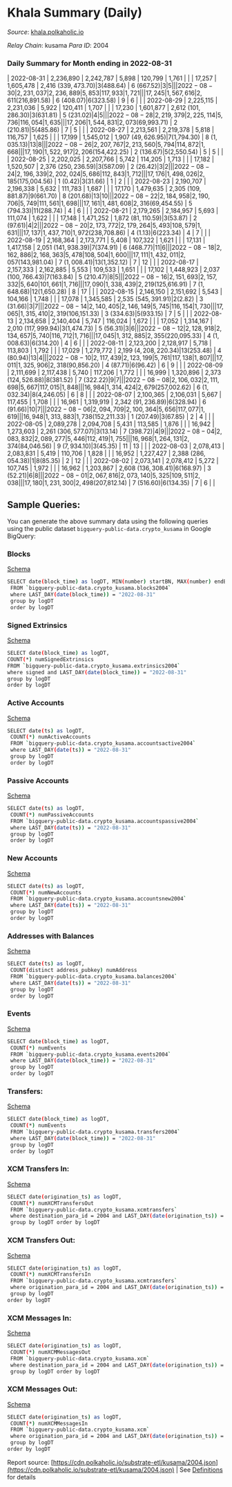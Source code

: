 # Khala Summary (Daily)

_Source_: [khala.polkaholic.io](https://khala.polkaholic.io)

*Relay Chain*: kusama
*Para ID*: 2004



### Daily Summary for Month ending in 2022-08-31


| 2022-08-31 | 2,236,890 | 2,242,787 | 5,898 | 120,799 | 1,761 |  |  | 17,257 | 1,605,478 | 2,416 ($339,473.70) | 3 ($488.64) | 6 ($667.52) | 3 | 5 |  |
| 2022-08-30 | 2,231,037 | 2,236,889 | 5,853 | 117,933 | 1,721 |  |  | 17,245 | 1,567,616 | 2,611 ($216,891.58) | 6 ($408.07) | 6 ($323.58) | 9 | 6 |  |
| 2022-08-29 | 2,225,115 | 2,231,036 | 5,922 | 120,411 | 1,707 |  |  | 17,230 | 1,601,877 | 2,612 ($101,286.30) | 3 ($631.81) | 5 ($231.02) | 4 | 5 |  |
| 2022-08-28 | 2,219,379 | 2,225,114 | 5,736 | 116,054 | 1,635 |  |  | 17,206 | 1,544,831 | 2,073 ($69,993.71) | 2 ($210.81) | 5 ($485.86) | 7 | 5 |  |
| 2022-08-27 | 2,213,561 | 2,219,378 | 5,818 | 116,757 | 1,625 |  |  | 17,199 | 1,545,012 | 1,907 ($49,626.95) | 7 ($1,794.30) | 8 ($1,035.13) | 13 | 8 |  |
| 2022-08-26 | 2,207,767 | 2,213,560 | 5,794 | 114,872 | 1,668 |  |  | 17,190 | 1,522,917 | 2,206 ($154,422.25) | 2 ($136.67) | 5 ($2,550.54) | 5 | 5 |  |
| 2022-08-25 | 2,202,025 | 2,207,766 | 5,742 | 114,205 | 1,713 |  |  | 17,182 | 1,520,507 | 2,376 ($250,236.59) | 3 ($587.09) | 2 ($26.42) | 3 | 2 |  |
| 2022-08-24 | 2,196,339 | 2,202,024 | 5,686 | 112,843 | 1,712 |  |  | 17,176 | 1,498,026 | 2,185 ($175,004.56) | 1 ($0.42) | 3 ($31.66) | 1 | 2 |  |
| 2022-08-23 | 2,190,707 | 2,196,338 | 5,632 | 111,783 | 1,687 |  |  | 17,170 | 1,479,635 | 2,305 ($109,881.87) | 9 ($661.70) | 8 ($201.68) | 13 | 10 |  |
| 2022-08-22 | 2,184,958 | 2,190,706 | 5,749 | 111,561 | 1,698 |  |  | 17,161 | 1,481,608 | 2,316 ($69,454.55) | 5 ($794.33) | 11 ($288.74) | 4 | 6 |  |
| 2022-08-21 | 2,179,265 | 2,184,957 | 5,693 | 111,074 | 1,622 |  |  | 17,148 | 1,471,252 | 1,872 ($81,110.59) | 3 ($53.87) | 2 ($97.61) | 4 | 2 |  |
| 2022-08-20 | 2,173,772 | 2,179,264 | 5,493 | 108,579 | 1,631 |  |  | 17,137 | 1,437,710 | 1,972 ($238,708.86) | 4 ($1.13) | 6 ($223.34) | 4 | 7 |  |
| 2022-08-19 | 2,168,364 | 2,173,771 | 5,408 | 107,322 | 1,621 |  |  | 17,131 | 1,417,158 | 2,051 ($141,938.39) | 7 ($374.91) | 6 ($468.77) | 11 | 6 |  |
| 2022-08-18 | 2,162,886 | 2,168,363 | 5,478 | 108,504 | 1,600 |  |  | 17,111 | 1,432,011 | 2,057 ($143,981.04) | 7 ($1,008.41) | 13 ($1,352.12) | 7 | 12 |  |
| 2022-08-17 | 2,157,333 | 2,162,885 | 5,553 | 109,533 | 1,651 |  |  | 17,102 | 1,448,923 | 2,037 ($100,766.43) | 7 ($163.84) | 5 ($210.47) | 8 | 5 |  |
| 2022-08-16 | 2,151,693 | 2,157,332 | 5,640 | 101,661 | 1,716 |  |  | 17,090 | 1,338,439 | 2,219 ($125,616.91) | 7 ($1,648.68) | 12 ($1,650.28) | 8 | 17 |  |
| 2022-08-15 | 2,146,150 | 2,151,692 | 5,543 | 104,166 | 1,748 |  |  | 17,078 | 1,345,585 | 2,535 ($545,391.91) | 2 ($2.82) | 3 ($31.66) | 3 | 7 |  |
| 2022-08-14 | 2,140,405 | 2,146,149 | 5,745 | 116,154 | 1,730 |  |  | 17,065 | 1,315,410 | 2,319 ($106,151.33) | 3 ($334.63) | 5 ($933.15) | 7 | 5 |  |
| 2022-08-13 | 2,134,658 | 2,140,404 | 5,747 | 116,024 | 1,672 |  |  | 17,052 | 1,314,167 | 2,010 ($117,999.94) | 3 ($1,474.73) | 5 ($56.31) | 3 | 6 |  |
| 2022-08-12 | 2,128,918 | 2,134,657 | 5,740 | 116,712 | 1,716 |  |  | 17,045 | 1,312,885 | 2,355 ($220,095.33) | 4 ($1,008.63) | 6 ($314.20) | 4 | 6 |  |
| 2022-08-11 | 2,123,200 | 2,128,917 | 5,718 | 113,803 | 1,792 |  |  | 17,029 | 1,279,772 | 2,199 ($4,208,220.34) | 13 ($253.48) | 4 ($80.94) | 13 | 4 |  |
| 2022-08-10 | 2,117,439 | 2,123,199 | 5,761 | 117,138 | 1,807 |  |  | 17,011 | 1,325,906 | 2,318 ($90,856.20) | 4 ($87.71) | 6 ($96.42) | 6 | 9 |  |
| 2022-08-09 | 2,111,699 | 2,117,438 | 5,740 | 117,206 | 1,772 |  |  | 16,999 | 1,320,896 | 2,373 ($124,526.88) | 8 ($381.52) | 7 ($322.22) | 9 | 7 |  |
| 2022-08-08 | 2,106,032 | 2,111,698 | 5,667 | 117,015 | 1,848 |  |  | 16,984 | 1,314,424 | 2,679 ($257,002.62) | 6 ($1,032.34) | 8 ($4,246.05) | 6 | 8 |  |
| 2022-08-07 | 2,100,365 | 2,106,031 | 5,667 | 117,455 | 1,708 |  |  | 16,961 | 1,319,919 | 2,342 ($91,236.89) | 6 ($328.94) | 6 ($91.66) | 10 | 7 |  |
| 2022-08-06 | 2,094,709 | 2,100,364 | 5,656 | 117,077 | 1,619 |  |  | 16,948 | 1,313,883 | 1,738 ($152,211.33) | 1 ($207.49) | 3 ($67.85) | 2 | 4 |  |
| 2022-08-05 | 2,089,278 | 2,094,708 | 5,431 | 113,585 | 1,876 |  |  | 16,942 | 1,273,603 | 2,261 ($306,577.07) | 3 ($13.14) | 7 ($398.72) | 4 | 9 |  |
| 2022-08-04 | 2,083,832 | 2,089,277 | 5,446 | 112,419 | 1,755 |  |  | 16,968 | 1,264,131 | 2,374 ($84,046.56) | 9 ($7,934.10) | 3 ($45.35) | 11 | 13 |  |
| 2022-08-03 | 2,078,413 | 2,083,831 | 5,419 | 110,706 | 1,828 |  |  | 16,952 | 1,227,427 | 2,388 ($286,054.38) | 1  | 8 ($85.35) | 2 | 12 |  |
| 2022-08-02 | 2,073,141 | 2,078,412 | 5,272 | 107,745 | 1,972 |  |  | 16,962 | 1,203,867 | 2,608 ($136,308.41) | 6 ($168.97) | 3 ($52.21) | 6 | 8 |  |
| 2022-08-01 | 2,067,816 | 2,073,140 | 5,325 | 109,511 | 2,038 |  |  | 17,180 | 1,231,300 | 2,498 ($207,812.14) | 7 ($516.60) | 6 ($134.35) | 7 | 6 |  |

## Sample Queries:
You can generate the above summary data using the following queries using the public dataset `bigquery-public-data.crypto_kusama` in Google BigQuery:


### Blocks 

[Schema](https://github.com/colorfulnotion/substrate-etl/blob/main/schema/blocks.json)

```bash
SELECT date(block_time) as logDT, MIN(number) startBN, MAX(number) endBN, COUNT(*) numBlocks 
 FROM `bigquery-public-data.crypto_kusama.blocks2004`  
 where LAST_DAY(date(block_time)) = "2022-08-31" 
 group by logDT 
 order by logDT
```

### Signed Extrinsics 

[Schema](https://github.com/colorfulnotion/substrate-etl/blob/main/schema/extrinsics.json)

```bash
SELECT date(block_time) as logDT, 
COUNT(*) numSignedExtrinsics 
FROM `bigquery-public-data.crypto_kusama.extrinsics2004`  
where signed and LAST_DAY(date(block_time)) = "2022-08-31" 
group by logDT 
order by logDT
```

### Active Accounts 

[Schema](https://github.com/colorfulnotion/substrate-etl/blob/main/schema/accountsactive.json)

```bash
SELECT date(ts) as logDT, 
 COUNT(*) numActiveAccounts 
 FROM `bigquery-public-data.crypto_kusama.accountsactive2004` 
 where LAST_DAY(date(ts)) = "2022-08-31" 
 group by logDT 
 order by logDT
```

### Passive Accounts 

[Schema](https://github.com/colorfulnotion/substrate-etl/blob/main/schema/accountspassive.json)

```bash
SELECT date(ts) as logDT, 
 COUNT(*) numPassiveAccounts 
 FROM `bigquery-public-data.crypto_kusama.accountspassive2004` 
 where LAST_DAY(date(ts)) = "2022-08-31" 
 group by logDT 
 order by logDT
```

### New Accounts 

[Schema](https://github.com/colorfulnotion/substrate-etl/blob/main/schema/accountsnew.json)

```bash
SELECT date(ts) as logDT, 
 COUNT(*) numNewAccounts 
 FROM `bigquery-public-data.crypto_kusama.accountsnew2004` 
 where LAST_DAY(date(ts)) = "2022-08-31" 
 group by logDT
 order by logDT
```

### Addresses with Balances 

[Schema](https://github.com/colorfulnotion/substrate-etl/blob/main/schema/balances.json)

```bash
SELECT date(ts) as logDT,
 COUNT(distinct address_pubkey) numAddress 
 FROM `bigquery-public-data.crypto_kusama.balances2004` 
 where LAST_DAY(date(ts)) = "2022-08-31" 
 group by logDT 
 order by logDT
```

### Events 

[Schema](https://github.com/colorfulnotion/substrate-etl/blob/main/schema/events.json)

```bash
SELECT date(block_time) as logDT, 
 COUNT(*) numEvents 
 FROM `bigquery-public-data.crypto_kusama.events2004` 
 where LAST_DAY(date(block_time)) = "2022-08-31" 
 group by logDT 
 order by logDT
```

### Transfers:

[Schema](https://github.com/colorfulnotion/substrate-etl/blob/main/schema/transfers.json)

```bash
SELECT date(block_time) as logDT, 
 COUNT(*) numEvents 
 FROM `bigquery-public-data.crypto_kusama.transfers2004` 
 where LAST_DAY(date(block_time)) = "2022-08-31" 
 group by logDT 
 order by logDT
```

### XCM Transfers In: 

[Schema](https://github.com/colorfulnotion/substrate-etl/blob/main/schema/xcmtransfers.json)

```bash
SELECT date(origination_ts) as logDT, 
 COUNT(*) numXCMTransfersOut 
 FROM `bigquery-public-data.crypto_kusama.xcmtransfers` 
 where destination_para_id = 2004 and LAST_DAY(date(origination_ts)) = "2022-08-31" 
 group by logDT order by logDT
```

### XCM Transfers Out: 

[Schema](https://github.com/colorfulnotion/substrate-etl/blob/main/schema/xcmtransfers.json)

```bash
SELECT date(origination_ts) as logDT, 
 COUNT(*) numXCMTransfersIn 
 FROM `bigquery-public-data.crypto_kusama.xcmtransfers` 
 where origination_para_id = 2004 and LAST_DAY(date(origination_ts)) = "2022-08-31" 
 group by logDT 
order by logDT
```

### XCM Messages In: 

[Schema](https://github.com/colorfulnotion/substrate-etl/blob/main/schema/xcm.json)

```bash
SELECT date(origination_ts) as logDT, 
 COUNT(*) numXCMMessagesOut 
 FROM `bigquery-public-data.crypto_kusama.xcm` 
 where destination_para_id = 2004 and LAST_DAY(date(origination_ts)) = "2022-08-31" 
 group by logDT order by logDT
```

### XCM Messages Out: 

[Schema](https://github.com/colorfulnotion/substrate-etl/blob/main/schema/xcm.json)

```bash
SELECT date(origination_ts) as logDT, 
 COUNT(*) numXCMMessagesIn 
 FROM `bigquery-public-data.crypto_kusama.xcm` 
 where origination_para_id = 2004 and LAST_DAY(date(origination_ts)) = "2022-08-31" 
 group by logDT 
order by logDT
```


Report source: [https://cdn.polkaholic.io/substrate-etl/kusama/2004.json](https://cdn.polkaholic.io/substrate-etl/kusama/2004.json) | See [Definitions](/DEFINITIONS.md) for details
